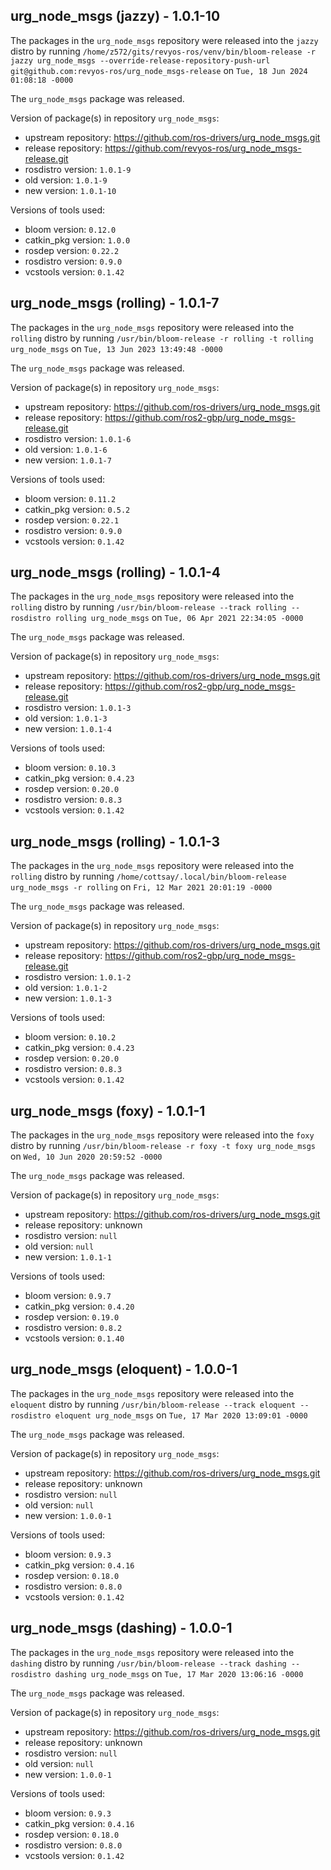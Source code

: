 ## urg_node_msgs (jazzy) - 1.0.1-10

The packages in the `urg_node_msgs` repository were released into the `jazzy` distro by running `/home/z572/gits/revyos-ros/venv/bin/bloom-release -r jazzy urg_node_msgs --override-release-repository-push-url git@github.com:revyos-ros/urg_node_msgs-release` on `Tue, 18 Jun 2024 01:08:18 -0000`

The `urg_node_msgs` package was released.

Version of package(s) in repository `urg_node_msgs`:

- upstream repository: https://github.com/ros-drivers/urg_node_msgs.git
- release repository: https://github.com/revyos-ros/urg_node_msgs-release.git
- rosdistro version: `1.0.1-9`
- old version: `1.0.1-9`
- new version: `1.0.1-10`

Versions of tools used:

- bloom version: `0.12.0`
- catkin_pkg version: `1.0.0`
- rosdep version: `0.22.2`
- rosdistro version: `0.9.0`
- vcstools version: `0.1.42`


## urg_node_msgs (rolling) - 1.0.1-7

The packages in the `urg_node_msgs` repository were released into the `rolling` distro by running `/usr/bin/bloom-release -r rolling -t rolling urg_node_msgs` on `Tue, 13 Jun 2023 13:49:48 -0000`

The `urg_node_msgs` package was released.

Version of package(s) in repository `urg_node_msgs`:

- upstream repository: https://github.com/ros-drivers/urg_node_msgs.git
- release repository: https://github.com/ros2-gbp/urg_node_msgs-release.git
- rosdistro version: `1.0.1-6`
- old version: `1.0.1-6`
- new version: `1.0.1-7`

Versions of tools used:

- bloom version: `0.11.2`
- catkin_pkg version: `0.5.2`
- rosdep version: `0.22.1`
- rosdistro version: `0.9.0`
- vcstools version: `0.1.42`


## urg_node_msgs (rolling) - 1.0.1-4

The packages in the `urg_node_msgs` repository were released into the `rolling` distro by running `/usr/bin/bloom-release --track rolling --rosdistro rolling urg_node_msgs` on `Tue, 06 Apr 2021 22:34:05 -0000`

The `urg_node_msgs` package was released.

Version of package(s) in repository `urg_node_msgs`:

- upstream repository: https://github.com/ros-drivers/urg_node_msgs.git
- release repository: https://github.com/ros2-gbp/urg_node_msgs-release.git
- rosdistro version: `1.0.1-3`
- old version: `1.0.1-3`
- new version: `1.0.1-4`

Versions of tools used:

- bloom version: `0.10.3`
- catkin_pkg version: `0.4.23`
- rosdep version: `0.20.0`
- rosdistro version: `0.8.3`
- vcstools version: `0.1.42`


## urg_node_msgs (rolling) - 1.0.1-3

The packages in the `urg_node_msgs` repository were released into the `rolling` distro by running `/home/cottsay/.local/bin/bloom-release urg_node_msgs -r rolling` on `Fri, 12 Mar 2021 20:01:19 -0000`

The `urg_node_msgs` package was released.

Version of package(s) in repository `urg_node_msgs`:

- upstream repository: https://github.com/ros-drivers/urg_node_msgs.git
- release repository: https://github.com/ros2-gbp/urg_node_msgs-release.git
- rosdistro version: `1.0.1-2`
- old version: `1.0.1-2`
- new version: `1.0.1-3`

Versions of tools used:

- bloom version: `0.10.2`
- catkin_pkg version: `0.4.23`
- rosdep version: `0.20.0`
- rosdistro version: `0.8.3`
- vcstools version: `0.1.42`


## urg_node_msgs (foxy) - 1.0.1-1

The packages in the `urg_node_msgs` repository were released into the `foxy` distro by running `/usr/bin/bloom-release -r foxy -t foxy urg_node_msgs` on `Wed, 10 Jun 2020 20:59:52 -0000`

The `urg_node_msgs` package was released.

Version of package(s) in repository `urg_node_msgs`:

- upstream repository: https://github.com/ros-drivers/urg_node_msgs.git
- release repository: unknown
- rosdistro version: `null`
- old version: `null`
- new version: `1.0.1-1`

Versions of tools used:

- bloom version: `0.9.7`
- catkin_pkg version: `0.4.20`
- rosdep version: `0.19.0`
- rosdistro version: `0.8.2`
- vcstools version: `0.1.40`


## urg_node_msgs (eloquent) - 1.0.0-1

The packages in the `urg_node_msgs` repository were released into the `eloquent` distro by running `/usr/bin/bloom-release --track eloquent --rosdistro eloquent urg_node_msgs` on `Tue, 17 Mar 2020 13:09:01 -0000`

The `urg_node_msgs` package was released.

Version of package(s) in repository `urg_node_msgs`:

- upstream repository: https://github.com/ros-drivers/urg_node_msgs.git
- release repository: unknown
- rosdistro version: `null`
- old version: `null`
- new version: `1.0.0-1`

Versions of tools used:

- bloom version: `0.9.3`
- catkin_pkg version: `0.4.16`
- rosdep version: `0.18.0`
- rosdistro version: `0.8.0`
- vcstools version: `0.1.42`


## urg_node_msgs (dashing) - 1.0.0-1

The packages in the `urg_node_msgs` repository were released into the `dashing` distro by running `/usr/bin/bloom-release --track dashing --rosdistro dashing urg_node_msgs` on `Tue, 17 Mar 2020 13:06:16 -0000`

The `urg_node_msgs` package was released.

Version of package(s) in repository `urg_node_msgs`:

- upstream repository: https://github.com/ros-drivers/urg_node_msgs.git
- release repository: unknown
- rosdistro version: `null`
- old version: `null`
- new version: `1.0.0-1`

Versions of tools used:

- bloom version: `0.9.3`
- catkin_pkg version: `0.4.16`
- rosdep version: `0.18.0`
- rosdistro version: `0.8.0`
- vcstools version: `0.1.42`


